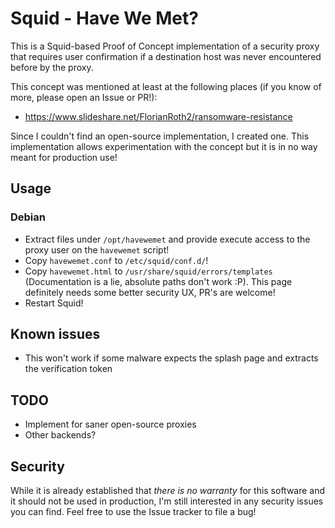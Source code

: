 Squid - Have We Met?
=====================

This is a Squid-based Proof of Concept implementation of a security proxy that requires user confirmation if a destination host was never encountered before by the proxy.

This concept was mentioned at least at the following places (if you know of more, please open an Issue or PR!):
* https://www.slideshare.net/FlorianRoth2/ransomware-resistance

Since I couldn't find an open-source implementation, I created one. This implementation allows experimentation with the concept but it is in no way meant for production use!


Usage
-----

### Debian

- Extract files under `/opt/havewemet` and provide execute access to the proxy user on the `havewemet` script!
- Copy `havewemet.conf` to `/etc/squid/conf.d/`!
- Copy `havewemet.html` to `/usr/share/squid/errors/templates` (Documentation is a lie, absolute paths don't work :P). This page definitely needs some better security UX, PR's are welcome!
- Restart Squid!


Known issues
------------

* This won't work if some malware expects the splash page and extracts the verification token


TODO
----

* Implement for saner open-source proxies
* Other backends?


Security
--------

While it is already established that *there is no warranty* for this software and it should not be used in production, I'm still interested in any security issues you can find. Feel free to use the Issue tracker to file a bug!

